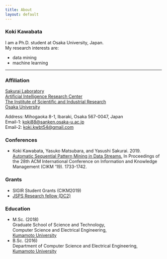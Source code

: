 ```yaml
---
title: About
layout: default
---
```


### Koki Kawabata
I am a Ph.D. student at Osaka University, Japan.  
My research interests are:
* data mining
* machine learning
<!-- Contact me: [koki88@sanken.osaka-u.ac.jp](mailto:koki88@sanken.osaka-u.ac.jp) -->

- - -
### Affiliation
[Sakurai Laboratory](https://www.dm.sanken.osaka-u.ac.jp/)  
[Artificial Intelligence Research Center](https://www.sanken.osaka-u.ac.jp/organization/ai_center/)  
[The Institute of Scientific and Industrial Research](https://www.sanken.osaka-u.ac.jp/en/)  
[Osaka University](https://www.osaka-u.ac.jp/en/index.html)  

Address: Mihogaoka 8-1, Ibaraki, Osaka 567-0047, Japan  
Email-1: [koki88@sanken.osaka-u.ac.jp](mailto:koki88@sanken.osaka-u.ac.jp)  
Email-2: [koki.kwbt54@gmail.com](mailto:koki.kwbt54@gmail.com)

### Conferences
- Koki Kawabata, Yasuko Matsubara, and Yasushi Sakurai. 2019. [Automatic Sequential Pattern Mining in Data Streams.](https://doi.org/10.1145/3357384.3358002)
In Proceedings of the 28th ACM International Conference on Information and Knowledge Management (CIKM '19). 1733-1742.

### Grants
- SIGIR Student Grants (CIKM2019)
- [JSPS Research fellow (DC2)](https://www.jsps.go.jp/english/e-pd/index.html)

### Education
- M.Sc. (2018)  
Graduate School of Science and Technology,  
Computer Science and Electrical Engineering,  
[Kumamoto University](https://www.fast.kumamoto-u.ac.jp/gsst-en/)
- B.Sc. (2016)  
Department of Computer Science and Electrical Engineering,  
[Kumamoto University](http://www.cs.kumamoto-u.ac.jp/eng.html)
